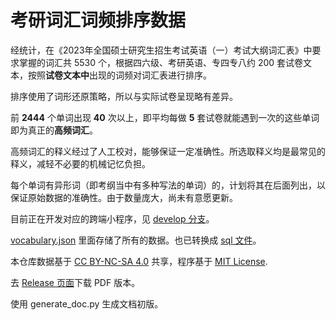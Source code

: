 # 考研词汇词频排序数据

经统计，在《2023年全国硕士研究生招生考试英语（一）考试大纲词汇表》中要求掌握的词汇共 5530 个，根据四六级、考研英语、专四专八约 200 套试卷文本，按照**试卷文本中**出现的词频对词汇表进行排序。

排序使用了词形还原策略，所以与实际试卷呈现略有差异。

前 **2444** 个单词出现 **40** 次以上，即平均每做 **5** 套试卷就能遇到一次的这些单词即为真正的**高频词汇**。

高频词汇的释义经过了人工校对，能够保证一定准确性。所选取释义均是最常见的释义，减轻不必要的机械记忆负担。

每个单词有异形词（即考纲当中有多种写法的单词）的，计划将其在后面列出，以保证原始数据的准确性。由于数量庞大，尚未有意愿更新。

目前正在开发对应的跨端小程序，见 [develop 分支](https://github.com/awxiaoxian2020/NETEMVocabulary/tree/develop)。

[vocabulary.json](https://github.com/awxiaoxian2020/NETEMVocabulary/blob/master/vocabulary.json) 里面存储了所有的数据。也已转换成 [sql 文件](https://github.com/awxiaoxian2020/NETEMVocabulary/blob/master/vocabulary.sql)。

本仓库数据基于 [CC BY-NC-SA 4.0](https://creativecommons.org/licenses/by-nc-sa/4.0/) 共享，程序基于 [MIT License](https://github.com/awxiaoxian2020/NETEMVocabulary/blob/master/LICENSE).

去 [Release 页面](https://github.com/awxiaoxian2020/NETEMVocabulary/releases)下载 PDF 版本。

使用 generate_doc.py 生成文档初版。
